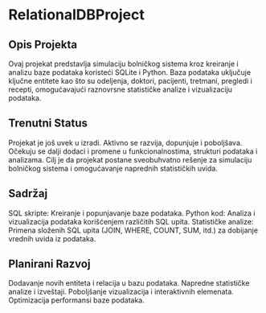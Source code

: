 # RelationalDBProject

## Opis Projekta
Ovaj projekat predstavlja simulaciju bolničkog sistema kroz kreiranje i analizu baze podataka koristeći SQLite i Python. Baza podataka uključuje ključne entitete kao što su odeljenja, doktori, pacijenti, tretmani, pregledi i recepti, omogućavajući raznovrsne statističke analize i vizualizaciju podataka.

## Trenutni Status
Projekat je još uvek u izradi. Aktivno se razvija, dopunjuje i poboljšava. Očekuju se dalji dodaci i promene u funkcionalnostima, strukturi podataka i analizama. Cilj je da projekat postane sveobuhvatno rešenje za simulaciju bolničkog sistema i omogućavanje naprednih statističkih uvida.

## Sadržaj
SQL skripte: Kreiranje i popunjavanje baze podataka.
Python kod: Analiza i vizualizacija podataka korišćenjem različitih SQL upita.
Statističke analize: Primena složenih SQL upita (JOIN, WHERE, COUNT, SUM, itd.) za dobijanje vrednih uvida iz podataka.

## Planirani Razvoj
Dodavanje novih entiteta i relacija u bazu podataka.
Napredne statističke analize i izveštaji.
Poboljšanje vizualizacija i interaktivnih elemenata.
Optimizacija performansi baze podataka.

